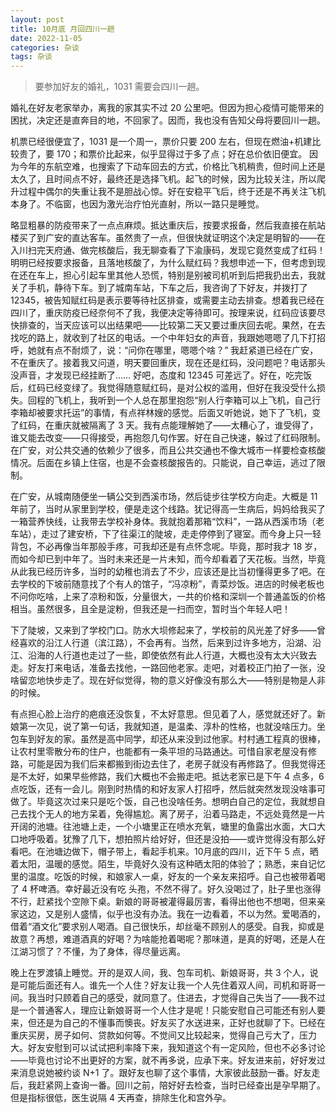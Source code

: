 ```yaml
---
layout: post
title: 10月底 月回四川一趟
date: 2022-11-05
categories: 杂谈
tags: 杂谈
---
```

> 要参加好友的婚礼，1031 需要会四川一趟。

婚礼在好友老家举办，离我的家其实不过 20 公里吧。但因为担心疫情可能带来的困扰，决定还是直奔目的地，不回家了。因而，我也没有告知父母将要回川一趟。

机票已经很便宜了，1031 是一个周一，票价只要 200 左右，但现在燃油+机建比较贵了，要 170；和票价比起来，似乎显得过于多了点；好在总价依旧便宜。 因为今年的东航空难，也搜索了下动车回去的方式，价格比飞机稍贵，但时间上还是太久了，且时间点不好，最终还是选择飞机。起飞的时候，因为比较关注，所以爬升过程中偶尔的失重让我不是胆战心惊。好在安稳平飞后，终于还是不再关注飞机本身了。不临窗，也因为激光治疗怕光直射，所以一路只是睡觉。

略显粗暴的防疫带来了一点点麻烦。抵达重庆后，按要求报备，然后我直接在航站楼买了到广安的直达客车。虽然贵了一点，但很快就证明这个决定是明智的——在入川扫完天府通、做完核酸后，我无聊查看了下渝康码，发现它竟然变成了红码！明明已经按要求报备，且落地核酸了，为什么赋红码？我想申述一下，但考虑到现在还在车上，担心引起车里其他人恐慌，特别是别被司机听到后把我扔出去，我就关了手机，静待下车。到了城南车站，下车之后，我咨询了下好友，并拨打了 12345，被告知赋红码是表示要等待社区排查，或需要主动去排查。想着我已经在四川了，重庆防疫已经奈何不了我，我便决定等待即可。按理来说，红码应该要尽快排查的，当天应该可以出结果吧——比较第二天又要过重庆回去呢。果然，在去找吃的路上，就收到了社区的电话。一个中年妇女的声音，我跟她嗯嗯了几下打招呼，她就有点不耐烦了，说：“问你在哪里，嗯嗯个啥？” 我赶紧道已经在广安，不在重庆了。接着我又问道，明天要回重庆，现在还是红码，没问题吧？电话那头没声音，才发现已经挂断了…… 好吧，态度和 12345 可差远了。好在，吃完饭后，红码已经变绿了。我觉得随意赋红码，是对公权的滥用，但好在我没受什么损失。回程的飞机上，我听到一个人总在那里抱怨“别人行李箱可以上飞机，自己行李箱却被要求托运”的事情，有点祥林嫂的感觉。后面又听她说，她下了飞机，变了红码，在重庆就被隔离了 3 天。我有点能理解她了——太糟心了，谁受得了，谁又能去改变——只得接受，再抱怨几句作罢。好在自己快速，躲过了红码限制。在广安，对公共交通的依赖少了很多，而且公共交通也不像大城市一样要检查核酸情况。后面在乡镇上住宿，也是不会查核酸报告的。只能说，自己幸运，逃过了限制。

在广安，从城南随便坐一辆公交到西溪市场，然后徒步往学校方向走。大概是 11 年前了，当时从家里到学校，便是走这个线路。犹记得高一生病后，妈妈给我买了一箱营养快线，让我带去学校补身体。我就抱着那箱“饮料”，一路从西溪市场（老车站），走过了建安桥，下了往渠江的陡坡，走走停停到了寝室。而今身上只一轻背包，不必再像当年那般手疼，可我却还是有点怀念呢。毕竟，那时我才 18 岁，而如今却已到中年了。当时未来还是一片未知，而今却看着了天花板。当然，毕竟从此我已经历许多，当时的幼稚也消去了不少，应该还是比当初懂得更多了吧。在去学校的下坡前随意找了个有人的馆子，“冯凉粉”，青菜炒饭。进店的时候老板也不问你吃啥，上来了凉粉和饭，分量很大，一共的价格和深圳一个普通盖饭的价格相当。虽然很多，且全是淀粉，但我还是一扫而空，暂时当个年轻人吧！

下了陡坡，又来到了学校门口。防水大坝修起来了，学校前的风光差了好多——曾经喜欢的沿江人行道（滨江路），不会再有。当然，后来到过许多地方，沿湖、沿江、沿海的人行道也走过了一些，即使依然有此人行道，大概也没有太大兴致去走。好友打来电话，准备去找他，一路回他老家。走吧，对着校正门拍了一张，没啥留恋地快步走了。现在好似觉得，物的意义好像没有那么大——特别是物是人非的时候。

有点担心脸上治疗的疤痕还没恢复，不太好意思。但见着了人，感觉就还好了。新娘第一次见，说了第一句话，我就知道，是温柔、淳朴的性格，也就没啥压力。坐包车到好友的家。虽然是高中同学，却还从来没到过他家。村村通工程真的很棒，让农村里零散分布的住户，也能都有一条平坦的马路通达。可惜自家老屋没有修路，可能是因为我们后来都搬到街边去住了，老房子就没有再修路了。但我觉得还是不太好，如果早些修路，我们大概也不会搬走吧。抵达老家已是下午 4 点多，6 点吃饭，还有一会儿。刚到时热情的和好友家人打招呼，然后就突然发现没啥事可做了。毕竟这次过来只是吃个饭，自己也没啥任务。想明白自己的定位，我就想自己去找个无人的地方呆着，免得尴尬。离了房子，沿着马路走，不远处竟然是一片开阔的池塘。往池塘上走，一个小塘里正在喷水充氧，塘里的鱼露出水面，大口大口地呼吸着。犹豫了几下，想拍照片给好好，但还是没拍——或许觉得没有那么好看吧。在池塘边做下，帽子带上，看起手机来。10月底的四川，近下午 5 点，晒着太阳，温暖的感觉。陌生，毕竟好久没有这种晒太阳的体验了；熟悉，来自记忆里的温度。吃饭的时候，和娘家人一桌，好友的一个亲友来招呼。自己也被带着喝了 4 杯啤酒。幸好最近没有吃 头孢，不然不得了。好久没喝过了，肚子里也涨得不行，赶紧找个空隙下桌。新娘的哥哥被灌得最厉害，看得出他也不想喝，但来亲家这边，又是别人盛情，似乎也没有办法。我在一边看着，不以为然。爱喝酒的，借着“酒文化”要求别人喝酒。自己很快乐，却丝毫不顾别人的感受。自我，抑或是故意？再想，难道酒真的好喝？为啥能抢着喝呢？那味道，是真的好喝，还是人在江湖习惯了？不懂，为了身体，得尽量远离。

晚上在罗渡镇上睡觉。开的是双人间，我、包车司机、新娘哥哥，共 3 个人，说是可能后面还有人。谁先一个人住？好友让我一个人先住着双人间，司机和哥哥一间。我当时只顾着自己的感受，就同意了。住进去，才觉得自己失当了——我不过是一个普通客人，理应让新娘哥哥一个人住才是呢！只能安慰自己可能还有别人要来，但还是为自己的不懂事而懊丧。好友买了水送进来，正好也就聊了下。已经在重庆买房，房子如何、贷款如何等。不觉间又比较起来，觉得自己亏大了，压力大。好友安慰到可以试试把利率降下来，我知道这个有一定风险，但也不必多讨论——毕竟也讨论不出更好的方案，就不再多说，应承下来。好友进来前，好好发过来消息说她被约谈 N+1 了。跟好友也聊了这个事情，大家彼此鼓励一番。好友走后，我赶紧网上查询一番。回川之前，陪好好去检查，当时已经查出是孕早期了。但是指标很低，医生说隔 4 天再查，排除生化和宫外孕。

